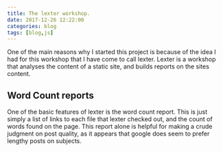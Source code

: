 ```yaml
---
title: The lexter workshop.
date: 2017-12-26 12:22:00
categories: blog
tags: [blog,js]
---
```


One of the main reasons why I started this project is because of the idea I had for this workshop that I have come to call lexter. Lexter is a workshop that analyses the content of a static site, and builds reports on the sites content.

## Word Count reports

One of the basic features of lexter is the word count report. This is just simply a list of links to each file that lexter checked out, and the count of words found on the page. This report alone is helpful for making a crude judgment on post quality, as it appears that google does seem to prefer lengthy posts on subjects.